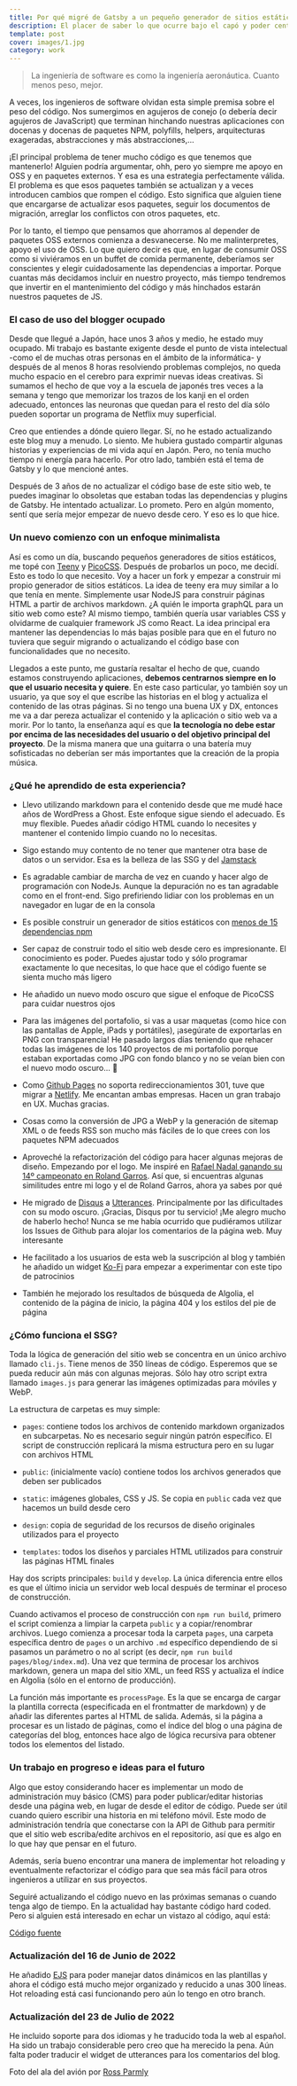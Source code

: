 ```yaml
---
title: Por qué migré de Gatsby a un pequeño generador de sitios estáticos personalizado
description: El placer de saber lo que ocurre bajo el capó y poder centrarse en la simplicidad y el minimalismo
template: post
cover: images/1.jpg
category: work
---
```


> La ingeniería de software es como la ingeniería aeronáutica. Cuanto menos peso, mejor.

A veces, los ingenieros de software olvidan esta simple premisa sobre el peso del código. Nos sumergimos en agujeros de conejo (o debería decir agujeros de JavaScript) que terminan hinchando nuestras aplicaciones con docenas y docenas de paquetes NPM, polyfills, helpers, arquitecturas exageradas, abstracciones y más abstracciones,...

¡El principal problema de tener mucho código es que tenemos que mantenerlo! Alguien podría argumentar, ohh, pero yo siempre me apoyo en OSS y en paquetes externos. Y esa es una estrategia perfectamente válida. El problema es que esos paquetes también se actualizan y a veces introducen cambios que rompen el código. Esto significa que alguien tiene que encargarse de actualizar esos paquetes, seguir los documentos de migración, arreglar los conflictos con otros paquetes, etc.

Por lo tanto, el tiempo que pensamos que ahorramos al depender de paquetes OSS externos comienza a desvanecerse. No me malinterpretes, apoyo el uso de OSS. Lo que quiero decir es que, en lugar de consumir OSS como si viviéramos en un buffet de comida permanente, deberíamos ser conscientes y elegir cuidadosamente las dependencias a importar. Porque cuantas más decidamos incluir en nuestro proyecto, más tiempo tendremos que invertir en el mantenimiento del código y más hinchados estarán nuestros paquetes de JS.

### El caso de uso del blogger ocupado

Desde que llegué a Japón, hace unos 3 años y medio, he estado muy ocupado. Mi trabajo es bastante exigente desde el punto de vista intelectual -como el de muchas otras personas en el ámbito de la informática- y después de al menos 8 horas resolviendo problemas complejos, no queda mucho espacio en el cerebro para exprimir nuevas ideas creativas. Si sumamos el hecho de que voy a la escuela de japonés tres veces a la semana y tengo que memorizar los trazos de los kanji en el orden adecuado, entonces las neuronas que quedan para el resto del día sólo pueden soportar un programa de Netflix muy superficial.

Creo que entiendes a dónde quiero llegar. Sí, no he estado actualizando este blog muy a menudo. Lo siento. Me hubiera gustado compartir algunas historias y experiencias de mi vida aquí en Japón. Pero, no tenía mucho tiempo ni energía para hacerlo. Por otro lado, también está el tema de Gatsby y lo que mencioné antes.

Después de 3 años de no actualizar el código base de este sitio web, te puedes imaginar lo obsoletas que estaban todas las dependencias y plugins de Gatsby. He intentado actualizar. Lo prometo. Pero en algún momento, sentí que sería mejor empezar de nuevo desde cero. Y eso es lo que hice.

### Un nuevo comienzo con un enfoque minimalista

Así es como un día, buscando pequeños generadores de sitios estáticos, me topé con [Teeny](https://github.com/yakkomajuri/teeny) y [PicoCSS](http://picocss.com/). Después de probarlos un poco, me decidí. Esto es todo lo que necesito. Voy a hacer un fork y empezar a construir mi propio generador de sitios estáticos. La idea de teeny era muy similar a lo que tenía en mente. Simplemente usar NodeJS para construir páginas HTML a partir de archivos markdown. ¿A quién le importa graphQL para un sitio web como este? Al mismo tiempo, también quería usar variables CSS y olvidarme de cualquier framework JS como React. La idea principal era mantener las dependencias lo más bajas posible para que en el futuro no tuviera que seguir migrando o actualizando el código base con funcionalidades que no necesito.

Llegados a este punto, me gustaría resaltar el hecho de que, cuando estamos construyendo aplicaciones, **debemos centrarnos siempre en lo que el usuario necesita y quiere**. En este caso particular, yo también soy un usuario, ya que soy el que escribe las historias en el blog y actualiza el contenido de las otras páginas. Si no tengo una buena UX y DX, entonces me va a dar pereza actualizar el contenido y la aplicación o sitio web va a morir. Por lo tanto, la enseñanza aquí es que **la tecnología no debe estar por encima de las necesidades del usuario o del objetivo principal del proyecto**. De la misma manera que una guitarra o una batería muy sofisticadas no deberían ser más importantes que la creación de la propia música.

### ¿Qué he aprendido de esta experiencia?

- Llevo utilizando markdown para el contenido desde que me mudé hace años de WordPress a Ghost. Este enfoque sigue siendo el adecuado. Es muy flexible. Puedes añadir código HTML cuando lo necesites y mantener el contenido limpio cuando no lo necesitas.

- Sigo estando muy contento de no tener que mantener otra base de datos o un servidor. Esa es la belleza de las SSG y del [Jamstack](https://jamstack.org/)

- Es agradable cambiar de marcha de vez en cuando y hacer algo de programación con NodeJs. Aunque la depuración no es tan agradable como en el front-end. Sigo prefiriendo lidiar con los problemas en un navegador en lugar de en la consola

- Es posible construir un generador de sitios estáticos con [menos de 15 dependencias npm](https://github.com/gazpachu/joanmira/blob/main/package.json)

- Ser capaz de construir todo el sitio web desde cero es impresionante. El conocimiento es poder. Puedes ajustar todo y sólo programar exactamente lo que necesitas, lo que hace que el código fuente se sienta mucho más ligero

- He añadido un nuevo modo oscuro que sigue el enfoque de PicoCSS para cuidar nuestros ojos

- Para las imágenes del portafolio, si vas a usar maquetas (como hice con las pantallas de Apple, iPads y portátiles), ¡asegúrate de exportarlas en PNG con transparencia! He pasado largos días teniendo que rehacer todas las imágenes de los 140 proyectos de mi portafolio porque estaban exportadas como JPG con fondo blanco y no se veían bien con el nuevo modo oscuro... &#129318;

- Como [Github Pages](https://pages.github.com/) no soporta redireccionamientos 301, tuve que migrar a [Netlify](https://netlify.com/). Me encantan ambas empresas. Hacen un gran trabajo en UX. Muchas gracias.

- Cosas como la conversión de JPG a WebP y la generación de sitemap XML o de feeds RSS son mucho más fáciles de lo que crees con los paquetes NPM adecuados

- Aproveché la refactorización del código para hacer algunas mejoras de diseño. Empezando por el logo. Me inspiré en [Rafael Nadal ganando su 14º campeonato en Roland Garros](https://en.wikipedia.org/wiki/Rafael_Nadal#Legacy). Así que, si encuentras algunas similitudes entre mi logo y el de Roland Garros, ahora ya sabes por qué

- He migrado de [Disqus](https://disqus.com/) a [Utterances](https://utteranc.es/). Principalmente por las dificultades con su modo oscuro. ¡Gracias, Disqus por tu servicio! ¡Me alegro mucho de haberlo hecho! Nunca se me había ocurrido que pudiéramos utilizar los Issues de Github para alojar los comentarios de la página web. Muy interesante

- He facilitado a los usuarios de esta web la suscripción al blog y también he añadido un widget [Ko-Fi](https://ko-fi.com) para empezar a experimentar con este tipo de patrocinios

- También he mejorado los resultados de búsqueda de Algolia, el contenido de la página de inicio, la página 404 y los estilos del pie de página

### ¿Cómo funciona el SSG?

Toda la lógica de generación del sitio web se concentra en un único archivo llamado `cli.js`. Tiene menos de 350 líneas de código. Esperemos que se pueda reducir aún más con algunas mejoras. Sólo hay otro script extra llamado `images.js` para generar las imágenes optimizadas para móviles y WebP.

La estructura de carpetas es muy simple:

- `pages`: contiene todos los archivos de contenido markdown organizados en subcarpetas. No es necesario seguir ningún patrón específico. El script de construcción replicará la misma estructura pero en su lugar con archivos HTML

- `public`: (inicialmente vacío) contiene todos los archivos generados que deben ser publicados

- `static`: imágenes globales, CSS y JS. Se copia en `public` cada vez que hacemos un build desde cero 

- `design`: copia de seguridad de los recursos de diseño originales utilizados para el proyecto

- `templates`: todos los diseños y parciales HTML utilizados para construir las páginas HTML finales

Hay dos scripts principales: `build` y `develop`. La única diferencia entre ellos es que el último inicia un servidor web local después de terminar el proceso de construcción.

Cuando activamos el proceso de construcción con `npm run build`, primero el script comienza a limpiar la carpeta `public` y a copiar/renombrar archivos. Luego comienza a procesar toda la carpeta `pages`, una carpeta específica dentro de `pages` o un archivo `.md` específico dependiendo de si pasamos un parámetro o no al script (es decir, `npm run build pages/blog/index.md`). Una vez que termina de procesar los archivos markdown, genera un mapa del sitio XML, un feed RSS y actualiza el índice en Algolia (sólo en el entorno de producción).

La función más importante es `processPage`. Es la que se encarga de cargar la plantilla correcta (especificada en el frontmatter de markdown) y de añadir las diferentes partes al HTML de salida. Además, si la página a procesar es un listado de páginas, como el índice del blog o una página de categorías del blog, entonces hace algo de lógica recursiva para obtener todos los elementos del listado.

### Un trabajo en progreso e ideas para el futuro

Algo que estoy considerando hacer es implementar un modo de administración muy básico (CMS) para poder publicar/editar historias desde una página web, en lugar de desde el editor de código. Puede ser útil cuando quiero escribir una historia en mi teléfono móvil. Este modo de administración tendría que conectarse con la API de Github para permitir que el sitio web escriba/edite archivos en el repositorio, así que es algo en lo que hay que pensar en el futuro.

Además, sería bueno encontrar una manera de implementar hot reloading y eventualmente refactorizar el código para que sea más fácil para otros ingenieros a utilizar en sus proyectos.

Seguiré actualizando el código nuevo en las próximas semanas o cuando tenga algo de tiempo. En la actualidad hay bastante código hard coded. Pero si alguien está interesado en echar un vistazo al código, aquí está:

<a class="btn github" role="button" href="https://github.com/gazpachu/joanmira" target="_blank">Código fuente</a>

### Actualización del 16 de Junio de 2022

He añadido [EJS](https://ejs.co/) para poder manejar datos dinámicos en las plantillas y ahora el código está mucho mejor organizado y reducido a unas 300 líneas. Hot reloading está casi funcionando pero aún lo tengo en otro branch.

### Actualización del 23 de Julio de 2022

He incluido soporte para dos idiomas y he traducido toda la web al español. Ha sido un trabajo considerable pero creo que ha merecido la pena. Aún falta poder traducir el widget de utterances para los comentarios del blog.

Foto del ala del avión por [Ross Parmly](https://unsplash.com/es/fotos/rf6ywHVkrlY)